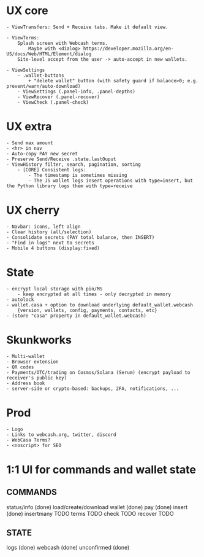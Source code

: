 # UX core
	- ViewTransfers: Send + Receive tabs. Make it default view.

	- ViewTerms:
		Splash screen with Webcash terms.
			Maybe with <dialog> https://developer.mozilla.org/en-US/docs/Web/HTML/Element/dialog
		Site-level accept from the user -> auto-accept in new wallets.

	- ViewSettings
		- .wallet-buttons
			+ "delete wallet" button (with safety guard if balance>0; e.g. prevent/warn/auto-download)
		- ViewSettings (.panel-info, .panel-depths)
		- ViewRecover (.panel-recover)
		- ViewCheck (.panel-check)

# UX extra
	- Send max amount
	- <hr> in nav
	- Auto-copy PAY new secret
	- Preserve Send/Receive .state.lastOuput
	- ViewHistory filter, search, pagination, sorting
		- [CORE] Consistent logs:
			- The timestamp is sometimes missing
			- The JS wallet logs insert operations with type=insert, but the Python library logs them with type=receive

# UX cherry
	- Navbar: icons, left align
	- Clear history (all/selection)
	- Consolidate secrets (PAY total balance, then INSERT)
	- "Find in logs" next to secrets
	- Mobile 4 buttons (display:fixed)

# State
	- encrypt local storage with pin/MS
		- keep encrypted at all times - only decrypted in memory
	- autolock
	- wallet.casa + option to download underlying default_wallet.webcash
		{version, wallets, config, payments, contacts, etc}
	- (store "casa" property in default_wallet.webcash)

# Skunkworks
	- Multi-wallet
	- Browser extension
	- QR codes
	- Payments/OTC/trading on Cosmos/Solana (Serum) (encrypt payload to receiver's public key)
	- Address book
	- server-side or crypto-based: backups, 2FA, notifications, ...

# Prod
    - Logo
	- Links to webcash.org, twitter, discord
	- WebCasa Terms?
	- <noscript> for SEO

# 1:1 UI for commands and wallet state

## COMMANDS
status/info (done)
load/create/download wallet (done)
pay (done)
insert (done)
insertmany TODO
terms TODO
check TODO
recover TODO

## STATE
logs (done)
webcash (done)
unconfirmed (done)
